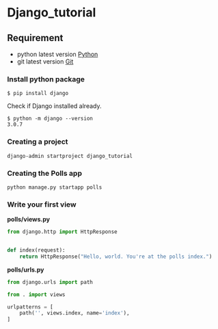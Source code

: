 # Django_tutorial

## Requirement
- python latest version [Python](https://www.python.org/)
- git latest version [Git](https://git-scm.com/)
### Install python package
```
$ pip install django
```
Check if Django installed already.
```
$ python -m django --version
3.0.7
```
### Creating a project
```
django-admin startproject django_tutorial
```
### Creating the Polls app
```
python manage.py startapp polls
```
### Write your first view
**polls/views.py**
```python
from django.http import HttpResponse


def index(request):
    return HttpResponse("Hello, world. You're at the polls index.")
```
**polls/urls.py**
```python
from django.urls import path

from . import views

urlpatterns = [
    path('', views.index, name='index'),
]

```